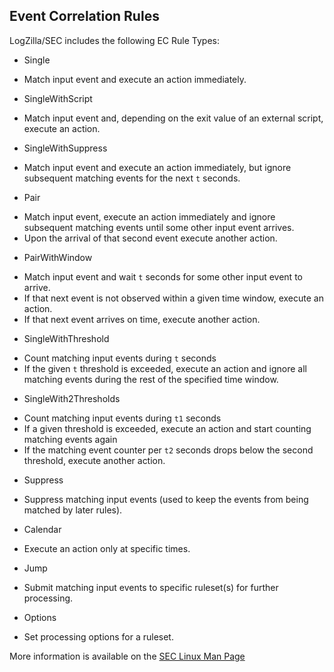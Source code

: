 <!-- @@@title:Event Correlation Rule Types@@@ -->


Event Correlation Rules
---

LogZilla/SEC includes the following EC Rule Types:

* Single
 - Match input event and execute an action immediately.
* SingleWithScript
 - Match input event and, depending on the exit value of an external script, execute an action.
* SingleWithSuppress
 - Match input event and execute an action immediately, but ignore subsequent matching events for the next `t` seconds.
* Pair
 - Match input event, execute an action immediately and ignore subsequent matching events until some other input event arrives.
 - Upon the arrival of that second event execute another action.
* PairWithWindow
 - Match input event and wait `t` seconds for some other input event to arrive.
 - If that next event is not observed within a given time window, execute an action.
 - If that next event arrives on time, execute another action.
* SingleWithThreshold
 - Count matching input events during `t` seconds
 - If the given `t` threshold is exceeded, execute an action and ignore all matching events during the rest of the specified time window.
* SingleWith2Thresholds
 - Count matching input events during `t1` seconds
 - If a given threshold is exceeded, execute an action and start counting matching events again
 - If the matching event counter per `t2` seconds drops below the second threshold, execute another action.
* Suppress
 - Suppress matching input events (used to keep the events from being matched by later rules).
* Calendar
 - Execute an action only at specific times.
* Jump
 - Submit matching input events to specific ruleset(s) for further processing.
* Options
 - Set processing options for a ruleset.


More information is available on the <a href="http://linux.die.net/man/1/sec">SEC Linux Man Page</a>
